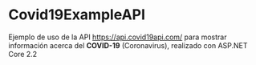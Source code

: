 # Covid19ExampleAPI
Ejemplo de uso de la API https://api.covid19api.com/ para mostrar información acerca del **COVID-19** (Coronavirus), realizado con ASP.NET Core 2.2
